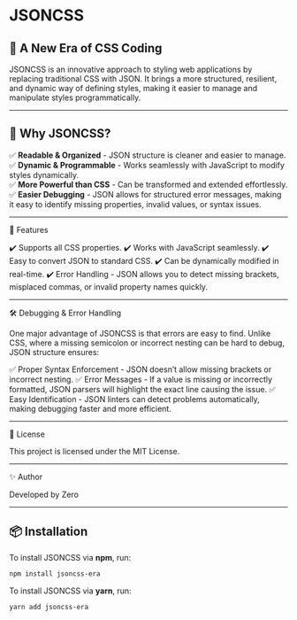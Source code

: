 # JSONCSS

## 🚀 A New Era of CSS Coding  

JSONCSS is an innovative approach to styling web applications by replacing traditional CSS with JSON. It brings a more structured, resilient, and dynamic way of defining styles, making it easier to manage and manipulate styles programmatically.

---

## 📌 Why JSONCSS?  
✅ **Readable & Organized** - JSON structure is cleaner and easier to manage.  
✅ **Dynamic & Programmable** - Works seamlessly with JavaScript to modify styles dynamically.  
✅ **More Powerful than CSS** - Can be transformed and extended effortlessly.  
✅ **Easier Debugging** - JSON allows for structured error messages, making it easy to identify missing properties, invalid values, or syntax issues.  

---

🎯 Features

✔️ Supports all CSS properties.
✔️ Works with JavaScript seamlessly.
✔️ Easy to convert JSON to standard CSS.
✔️ Can be dynamically modified in real-time.
✔️ Error Handling - JSON allows you to detect missing brackets, misplaced commas, or invalid property names quickly.


---

🛠 Debugging & Error Handling

One major advantage of JSONCSS is that errors are easy to find. Unlike CSS, where a missing semicolon or incorrect nesting can be hard to debug, JSON structure ensures:

✅ Proper Syntax Enforcement - JSON doesn’t allow missing brackets or incorrect nesting.
✅ Error Messages - If a value is missing or incorrectly formatted, JSON parsers will highlight the exact line causing the issue.
✅ Easy Identification - JSON linters can detect problems automatically, making debugging faster and more efficient.


---

📜 License

This project is licensed under the MIT License.


---

✨ Author

Developed by Zero

---

## 📦 Installation  
To install JSONCSS via **npm**, run:  
```sh
npm install jsoncss-era
```
To install JSONCSS via **yarn**, run:
```sh
yarn add jsoncss-era
```
